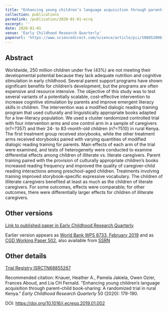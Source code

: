 ```yaml
---
title: "Enhancing young children’s language acquisition through parent–child book-sharing: A randomized trial in rural Kenya"
collection: publications
permalink: /publication/2020-01-01-ecrq
excerpt: ''
date: 2020-01-01
venue: 'Early Childhood Research Quarterly'
paperurl: 'https://www.sciencedirect.com/science/article/pii/S0885200619300031'
---
```



## Abstract
Worldwide, 250 million children under five (43%) are not meeting their developmental potential because they lack adequate nutrition and cognitive stimulation in early childhood. Several parent support programs have shown significant benefits for children’s development, but the programs are often expensive and resource intensive. The objective of this study was to test several variants of a potentially scalable, cost-effective intervention to increase cognitive stimulation by parents and improve emergent literacy skills in children. The intervention was a modified dialogic reading training program that used culturally and linguistically appropriate books adapted for a low-literacy population. We used a cluster randomized controlled trial with four intervention arms and one control arm in a sample of caregivers (n?=?357) and their 24- to 83-month-old children (n?=?510) in rural Kenya. The first treatment group received storybooks, while the other treatment arms received storybooks paired with varying quantities of modified dialogic reading training for parents. Main effects of each arm of the trial were examined, and tests of heterogeneity were conducted to examine differential effects among children of illiterate vs. literate caregivers. Parent training paired with the provision of culturally appropriate children’s books increased reading frequency and improved the quality of caregiver-child reading interactions among preschool-aged children. Treatments involving training improved storybook-specific expressive vocabulary. The children of illiterate caregivers benefited at least as much as the children of literate caregivers. For some outcomes, effects were comparable; for other outcomes, there were differentially larger effects for children of illiterate caregivers.

<!--- excerpt: 'Storybooks and training improve reading behaviors and child vocabulary.' --->
<!--- citation: 'Knauer, Heather A., Pamela Jakiela, Owen Ozier, Frances Aboud, and Lia CH Fernald. &quot;Enhancing young children’s language acquisition through parent–child book-sharing: A randomized trial in rural Kenya.&quot; <i>Early Childhood Research Quarterly</i> 50 (2020): 179-190.' --->

## Other versions

[Link to published paper in Early Childhood Research Quarterly](https://www.sciencedirect.com/science/article/pii/S0885200619300031)

Earlier version appears as [World Bank WPS 8733, February 2019](https://documents.worldbank.org/en/publication/documents-reports/documentdetail/792621549557749427/enhancing-young-childrens-language-acquisition-through-parent-child-book-sharing-a-randomized-trial-in-rural-kenya) and as [CGD Working Paper 502](https://www.cgdev.org/publication/enhancing-young-childrens-language-acquisition-through-parent-child-book-sharing), also available from [SSRN](https://papers.ssrn.com/sol3/papers.cfm?abstract_id=3335606)

<!--- ## Data Data and analysis files: [(hosted at RESTUD)](https://academic.oup.com/restud/article-abstract/83/1/231/2461232) / [(hosted at github)](http://owenozier.github.io/files/data/MS17455Supplementary.zip) /  --->


## Other details

[Trial Registry ISRCTN68855267](http://www.isrctn.com/ISRCTN68855267)

Recommended citation: Knauer, Heather A., Pamela Jakiela, Owen Ozier, Frances Aboud, and Lia CH Fernald. &quot;Enhancing young children’s language acquisition through parent–child book-sharing: A randomized trial in rural Kenya.&quot; <i>Early Childhood Research Quarterly</i> 50 (2020): 179-190.

DOI: https://doi.org/10.1016/j.ecresq.2019.01.002

